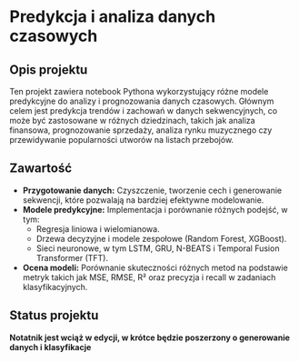 
# Predykcja i analiza danych czasowych

## Opis projektu
Ten projekt zawiera notebook Pythona wykorzystujący różne modele predykcyjne do analizy i prognozowania danych czasowych. Głównym celem jest predykcja trendów i zachowań w danych sekwencyjnych, co może być zastosowane w różnych dziedzinach, takich jak analiza finansowa, prognozowanie sprzedaży, analiza rynku muzycznego czy przewidywanie popularności utworów na listach przebojów.

## Zawartość
- **Przygotowanie danych:** Czyszczenie, tworzenie cech i generowanie sekwencji, które pozwalają na bardziej efektywne modelowanie.
- **Modele predykcyjne:** Implementacja i porównanie różnych podejść, w tym:
  - Regresja liniowa i wielomianowa.
  - Drzewa decyzyjne i modele zespołowe (Random Forest, XGBoost).
  - Sieci neuronowe, w tym LSTM, GRU, N-BEATS i Temporal Fusion Transformer (TFT).
- **Ocena modeli:** Porównanie skuteczności różnych metod na podstawie metryk takich jak MSE, RMSE, R² oraz precyzja i recall w zadaniach klasyfikacyjnych.


## Status projektu
**Notatnik jest wciąż w edycji, w krótce będzie poszerzony o generowanie danych i klasyfikacje**




